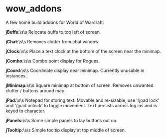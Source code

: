 # wow_addons

A few home build addons for World of Warcraft:

**jBuffs:**\s\s
Relocate buffs to top left of screen.

**jChat:**\s\s
Removes clutter from chat window.

**jClock:**\s\s
Place a text clock at the bottom of the screen near the minimap.

**jCombo:**\s\s
Combo point display for Rogues.

**jCoord:**\s\s
Coordinate display near minimap.  Currently unusable in instances.

**jMinimap:**\s\s
Square minimap at bottom of screen.  Removes unwanted clutter / buttons around map.

**jPad:**\s\s
Notepad for storing text.  Movable and re-sizable, use '/jpad lock' and '/jpad unlock' to toggle movement.
Text persists across log ins and is keyed to character.

**jPanels:**\s\s
Some simple panels to lay buttons out on.

**jTooltip:**\s\s
Simple tooltip display at top middle of screen.